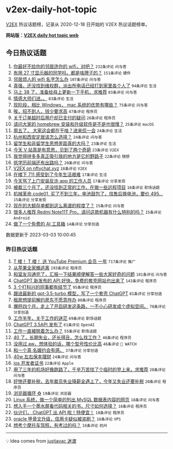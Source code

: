 # v2ex-daily-hot-topic

[V2EX](https://www.v2ex.com/) 热议话题榜，记录从 2020-12-18 日开始的 V2EX 热议话题榜单。

**网站版：[V2EX daily hot topic web](https://boojack.github.io/v2ex-daily-hot-topic-web/)**

## 今日热议话题

<!-- TODAY BEGIN -->

1. [你最好不给你的邻居连你的 wifi，对吧？](https://www.v2ex.com/t/920707) `232条评论` `问与答`
1. [有用 27 寸显示器的同学吗，都是啥牌子的？](https://www.v2ex.com/t/920719) `151条评论` `硬件`
1. [邻居烦人的 wifi 名字怎么办](https://www.v2ex.com/t/920715) `107条评论` `问与答`
1. [真强，还没找到维权群，派出所电话已经打到家里各个人了](https://www.v2ex.com/t/920746) `94条评论` `生活`
1. [马上 38 了，准备给母上更新一下手机，求推荐](https://www.v2ex.com/t/920702) `83条评论` `问与答`
1. [情感大师们进。。](https://www.v2ex.com/t/920725) `83条评论` `生活`
1. [现阶段，相比 Windows， mac 系统的优势有哪些？](https://www.v2ex.com/t/920796) `75条评论` `问与答`
1. [唉，招不到人，钱少要求高](https://www.v2ex.com/t/920862) `47条评论` `程序员`
1. [关于订单超时后用户却已支付的疑问](https://www.v2ex.com/t/920860) `26条评论` `程序员`
1. [请问大家的 homebrew 安装和升级软件是不是也很慢？](https://www.v2ex.com/t/920873) `25条评论` `macOS`
1. [周五了， 大家这会都在干啥？进来侃一会](https://www.v2ex.com/t/920879) `24条评论` `生活`
1. [杭州和西安定居该怎么选择？](https://www.v2ex.com/t/920776) `24条评论` `问与答`
1. [留学生和非留学生思想差距真的大吗？](https://www.v2ex.com/t/920806) `23条评论` `生活`
1. [今天 V 站真是有意思，见到了两个奇葩](https://www.v2ex.com/t/920737) `23条评论` `V2EX`
1. [我觉得拼多多真正吸引我的地方是它的野路子](https://www.v2ex.com/t/920750) `22条评论` `随想`
1. [低学历前端还有出路吗？](https://www.v2ex.com/t/920739) `20条评论` `问与答`
1. [V2EX on nftychat.xyz](https://www.v2ex.com/t/920829) `18条评论` `V2EX`
1. [在楼下 711 感受到了今年生活艰难](https://www.v2ex.com/t/920835) `17条评论` `生活`
1. [今天骂了上门安装反诈 app 的工作人员](https://www.v2ex.com/t/920765) `17条评论` `分享发现`
1. [被裁三个月了，还没找到正常的工作，在做一些远程项目](https://www.v2ex.com/t/920777) `16条评论` `职场话题`
1. [机械革命 code01, 买了不到三年，电池鼓包了，找售后换电池，要价 495...](https://www.v2ex.com/t/920818) `15条评论` `分享发现`
1. [现在的大额存单都到这么离谱的程度了？](https://www.v2ex.com/t/920792) `15条评论` `问与答`
1. [很多人推荐 Redmi Note11T Pro，请问这款机器有什么特别的吗？](https://www.v2ex.com/t/920744) `15条评论` `Android`
1. [做了一个免费的 AI 工具箱](https://www.v2ex.com/t/920850) `14条评论` `分享创造`

数据更新于 2023-03-03 10:00:45

<!-- TODAY END -->

### 昨日热议话题

<!-- YESTERDAY BEGIN -->

1. [T 楼！ T 楼！ 送 YouTube Premium 会员 一年](https://www.v2ex.com/t/920425) `717条评论` `推广`
1. [从苹果全家桶逃离](https://www.v2ex.com/t/920407) `193条评论` `程序员`
1. [和室友沟通完了，汇报一下结果顺便解答一些大家好奇的问题](https://www.v2ex.com/t/920421) `181条评论` `问与答`
1. [ChatGPT 新发布的 API 好快，免费的套壳网站也出来了](https://www.v2ex.com/t/920519) `143条评论` `程序员`
1. [3 个打科兴的同事都有结节了](https://www.v2ex.com/t/920426) `95条评论` `程序员`
1. [跟进最新的 gpt-3.5-turbo 模型，写了一个套壳 ChatGPT](https://www.v2ex.com/t/920489) `81条评论` `分享创造`
1. [租房想提前解约房东不愿意咋办](https://www.v2ex.com/t/920355) `80条评论` `程序员`
1. [爆肝四个月，走上了开启研发这条路，一不小心研发成个虚拟空间。](https://www.v2ex.com/t/920411) `78条评论` `分享创造`
1. [工作半年，关于工作的迷茫](https://www.v2ex.com/t/920361) `69条评论` `职场话题`
1. [ChatGPT 3.5API 发布了](https://www.v2ex.com/t/920333) `61条评论` `OpenAI`
1. [工作一直被晾着怎么办？](https://www.v2ex.com/t/920366) `55条评论` `职场话题`
1. [40 了，长期失业，还长得丑，怎么找工作？](https://www.v2ex.com/t/920552) `46条评论` `程序员`
1. [没用过 aw，想体验的话，哪个型号性价比高](https://www.v2ex.com/t/920340) `46条评论` ` WATCH`
1. [和一个真·名媛约会有感。](https://www.v2ex.com/t/920637) `37条评论` `分享创造`
1. [40w 左右保本理财](https://www.v2ex.com/t/920528) `24条评论` `问与答`
1. [ios 开发者证书](https://www.v2ex.com/t/920375) `22条评论` `Apple`
1. [用了三年的机场好像跑路了，千辛万苦找了个临时的登上来，求推荐](https://www.v2ex.com/t/920607) `20条评论` `问与答`
1. [好惨还要补税，去年裁员失业降薪全遇上了，今年又失业还要补税](https://www.v2ex.com/t/920390) `20条评论` `程序员`
1. [浏览器循环 ♻️](https://www.v2ex.com/t/920378) `19条评论` `浏览器`
1. [Linux 系统，做一个简单的列出 MySQL 数据表内容的网页](https://www.v2ex.com/t/920544) `18条评论` `问与答`
1. [想入手一个墨水屏看代码相关的书，尺寸如何选择？](https://www.v2ex.com/t/920493) `18条评论` `程序员`
1. [伙计们， ChatGPT 出 API 啦！特便宜！](https://www.v2ex.com/t/920381) `18条评论` `程序员`
1. [oracle 甲骨文升级，信用卡疑似被盗刷？](https://www.v2ex.com/t/920638) `16条评论` `VPS`
1. [想考个摩托车驾照，有考过的吗？](https://www.v2ex.com/t/920572) `16条评论` `杭州`

<!-- YESTERDAY END -->

---

💡 Idea comes from [justjavac 迷渡](https://github.com/justjavac/)
